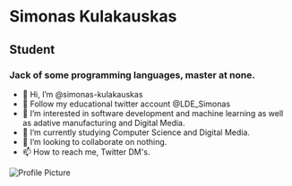 # Simonas Kulakauskas
## Student
### Jack of some programming languages, master at none.
- 👋 Hi, I’m @simonas-kulakauskas
- 🏫 Follow my educational twitter account @LDE_Simonas
- 👀 I’m interested in software development and machine learning as well as adative manufacturing and Digital Media.
- 🌱 I’m currently studying Computer Science and Digital Media.
- 💞️ I’m looking to collaborate on nothing.
- 📫 How to reach me, Twitter DM's.

<!---
simonas-kulakauskas/simonas-kulakauskas is a ✨ special ✨ repository because its `README.md` (this file) appears on your GitHub profile.
You can click the Preview link to take a look at your changes.
--->

![Profile Picture](https://i.imgur.com/zrt5pFy.png)
